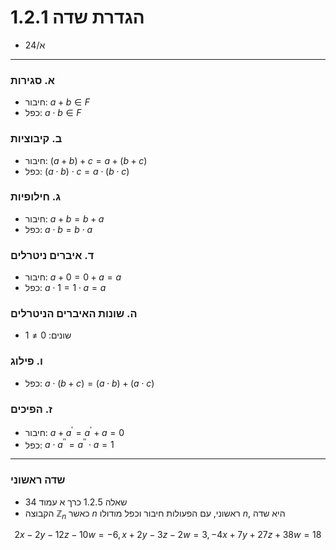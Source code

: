 # 1.2.1 הגדרת שדה
- א/24
---

### א. סגירות 
- חיבור: $a + b \in F$
- כפל: $a \cdot b \in F$

###  ב. קיבוציות
- חיבור: $(a + b) + c = a + (b + c)$
- כפל: $(a \cdot b) \cdot c = a \cdot (b \cdot c)$

### ג. חילופיות
- חיבור: $a + b = b + a$
- כפל: $a \cdot b = b \cdot a$

### ד. איברים ניטרלים
- חיבור: $a + 0 = 0 + a = a$
- כפל: $a \cdot 1 = 1 \cdot a = a$

### ה. שונות האיברים הניטרלים

- שונים: $0 \neq 1$

### ו. פילוג

- כפל: $a \cdot (b + c) = (a \cdot b) + (a \cdot c)$

### ז. הפיכים

- חיבור: $a+a^{'}=a^{'}+a=0$
- כפל: $a\cdot a^{''}=a^{''}\cdot a=1$

---

### שדה ראשוני

- שאלה 1.2.5 כרך א עמוד 34
- הקבוצה $\mathbb{Z}_{n}$ כאשר $n$ ראשוני, עם הפעולות חיבור וכפל מודולו $n$, היא שדה

$$
\begin{equation*}
  {
  2x-2y-12z-10w = -6,
  x+2y-3z-2w=3,
  -4x+7y+27z+38w=18
  }
\end{equation*}
$$